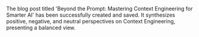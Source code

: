 The blog post titled 'Beyond the Prompt: Mastering Context Engineering for Smarter AI' has been successfully created and saved. It synthesizes positive, negative, and neutral perspectives on Context Engineering, presenting a balanced view.
